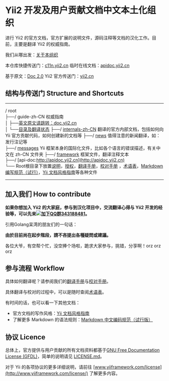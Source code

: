 Yii2 开发及用户贡献文档中文本土化组织
==============
进行 Yii2 的官方文档，官方扩展的说明文件，源码注释等文档的汉化工作。目前，主要是翻译 Yii2 的权威指南。

我们从哪出发：[关于本组织](organization.md)

本仓库快捷传送门：[c11n.yii2.cn](http://c11n.yii2.cn/) 临时在线文档：[apidoc.yii2.cn](http://apidoc.yii2.cn/)

基于原文：[Doc 2.0](http://www.yiiframework.com/doc-2.0/index.html) Yii2 官方传送门：[yii2.cn](http://yii2.cn)

结构与传送门 Structure and Shortcuts
----------------
***************************
/ root  
  ├──/ guide-zh-CN 权威指南  
  │    ├──[英文原文请跳转：doc.yii2.cn](http://doc.yii2.cn)  
  │    └──[目录及翻译状态](guide-zh-CN/README.md)
  ├──/ [internals-zh-CN](internals-zh-CN/) 翻译的官方内部文档，包括如何向 Yii 官方贡献代码，如何创建新的文档等
  ├──/ [news](news/) 值得注意的新闻翻译，如：发行注记等  
  ├──/ [messages](messages/) Yii 框架本身的国际化文件，比如各个语言的错误描述，有关中文在 zh-CN 文件夹
  ├──/ [framework](framework/) 框架文件，翻译注释文本  
  ├──/ [api-doc:http://apidoc.yii2.cn](http://apidoc.yii2.cn)  
  └── Root根目录下放置[说明](README.md)，[授权](LICENSE.md)，[翻译手册](translation-guide.md)，[校对手册](translation-proofreading.md)
  ，[术语表](translation-glossary.md)，[Markdown 编写规范（试行）](markdown-code-style.md)，[Yii 文档风格指南](documentation_style_guide.md)等各种文件
***************************

加入我们 How to contribute
----------------

**如果你想加入 Yii2 的大家庭，参与到汉化项目中，交流翻译心得与 Yii2 开发的经验等，可以先来[![加下QQ群](http://pub.idqqimg.com/wpa/images/group.png)343188481](http://url.cn/SIMfwO)。**

引用Golang呆湾的朋友们的一句话：

**由於目前尚在起步階段，請不吝提出各種疑問或建議。**

各位大爷，有空帮个忙，没空捧个场啦，跪求大家参与，挑错，分享啊！orz orz orz

参与流程 Workflow
--------

具体如何翻译呢？请参阅我们的[翻译手册](translation-guide.md)与[校对手册](translation-proofreading.md)。

具体翻译与校对的过程中，可以是随时查阅[术语表](translation-glossary.md)。

有时间的话，也可以看一下其他文档：
- 官方文档的写作风格：[Yii 文档风格指南](documentation_style_guide.md)
- 了解更多 Markdown 的语法规则：[Markdown 中文编码规范（试行版）](markdown-code-style.md)

协议 Licence
----------------

总体上，官方提供与用户贡献的所有文档资料都基于[GNU Free Documentation License (GFDL)](http://www.gnu.org/copyleft/fdl.html)，简单的说明请见 [LICENSE.md](LICENSE.md)。

对于 Yii 的各项协议的更多详细说明，请前往 [www.yiiframework.com/license](http://www.yiiframework.com/license/) 了解更多内容。
